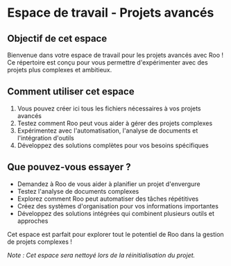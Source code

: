 # Espace de travail - Projets avancés

## Objectif de cet espace

Bienvenue dans votre espace de travail pour les projets avancés avec Roo ! Ce répertoire est conçu pour vous permettre d'expérimenter avec des projets plus complexes et ambitieux.

## Comment utiliser cet espace

1. Vous pouvez créer ici tous les fichiers nécessaires à vos projets avancés
2. Testez comment Roo peut vous aider à gérer des projets complexes
3. Expérimentez avec l'automatisation, l'analyse de documents et l'intégration d'outils
4. Développez des solutions complètes pour vos besoins spécifiques

## Que pouvez-vous essayer ?

- Demandez à Roo de vous aider à planifier un projet d'envergure
- Testez l'analyse de documents complexes
- Explorez comment Roo peut automatiser des tâches répétitives
- Créez des systèmes d'organisation pour vos informations importantes
- Développez des solutions intégrées qui combinent plusieurs outils et approches

Cet espace est parfait pour explorer tout le potentiel de Roo dans la gestion de projets complexes !

*Note : Cet espace sera nettoyé lors de la réinitialisation du projet.*